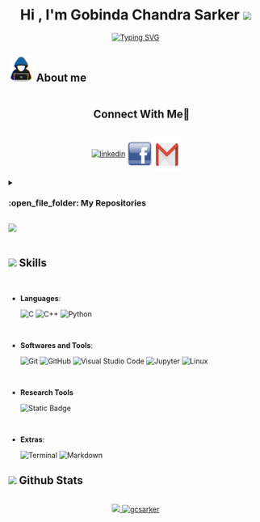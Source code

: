 <h1 align="center">Hi , I'm Gobinda Chandra Sarker <img src="https://media.giphy.com/media/hvRJCLFzcasrR4ia7z/giphy.gif" width="35"></h1>
<p align="center">
<a href="https://git.io/typing-svg"><img src="https://readme-typing-svg.demolab.com?font=Time+New+Roman&duration=5500&pause=1000&color=9A13F7&center=true&vCenter=true&random=false&width=500&height=120&lines=Hi!+I+am+Gobinda..;EEE+Graduate;A+Machine+Learning+Enthusiast;A+Researcher" alt="Typing SVG" /></a>
</p>

## <picture><img src = "https://github.com/gcsarker/gcsarker/blob/main/about_me.gif?raw=true" width = 50px></picture> About me


<!-- Connect with me -->
<!--h2 without bottom border-->
<div id="user-content-toc">
  <ul align="center">
    <summary><h2 style="display: inline-block">Connect With Me🤝</h2></summary>
  </ul>
</div>

<!--icons and links-->
<p align="center">
<a href="https://www.linkedin.com/in/gcsarker/" target="blank"><img align="center" src="https://user-images.githubusercontent.com/88904952/234979284-68c11d7f-1acc-4f0c-ac78-044e1037d7b0.png" alt="linkedin" height="50" width="50" /></a>
<a href="https://www.facebook.com/gobinda.chandrasarker.71" target="blank"><img align="center" src="https://github.com/gcsarker/gcsarker/blob/91219b3ae71039f4671e9c933b7a9a6f2bc1ce7d/logo-facebook-png-46280.png" alt="facebook" height="50" width="50" /></a>
<a href="mailto:gcsarker001@gmail.com" target="blank"><img align="center" src="https://github.com/gcsarker/gcsarker/blob/91219b3ae71039f4671e9c933b7a9a6f2bc1ce7d/gmail-icon-38472.png" alt="gmail" height="68" width="50" /></a>
</p>

<!--
**gcsarker/gcsarker** is a ✨ _special_ ✨ repository because its `README.md` (this file) appears on your GitHub profile.

Here are some ideas to get you started:

- 🔭 I’m currently working on ...
- 🌱 I’m currently learning ...
- 👯 I’m looking to collaborate on ...
- 🤔 I’m looking for help with ...
- 💬 Ask me about ...
- 📫 How to reach me: ...
- 😄 Pronouns: ...
- ⚡ Fun fact: ...
-->

<details><summary><h3> :open_file_folder: My Repositories </h3></summary>

----
	
<div>
  <p align="center">
	<a href="https://github.com/gcsarker/XTM">
      		<img src="https://github-readme-stats.vercel.app/api/pin/?username=gcsarker&repo=XTM&theme=tokyonight" alt="GitHub Stats" />
  </a>
  <a href="https://github.com/gcsarker/XTM">
      		<img src="https://github-readme-stats.vercel.app/api/pin/?username=gcsarker&repo=Multiple-Regions-STLF&theme=tokyonight" alt="GitHub Stats" />
  </a>
  <a href="https://github.com/gcsarker/XTM">
      		<img src="https://github-readme-stats.vercel.app/api/pin/?username=gcsarker&repo=Automatic_Attendance_System&theme=tokyonight" alt="GitHub Stats" />
  </a>
  <a href="https://github.com/gcsarker/XTM">
      		<img src="https://github-readme-stats.vercel.app/api/pin/?username=gcsarker&repo=numerical-methods&theme=tokyonight" alt="GitHub Stats" />
  </a>
  <a href="https://github.com/gcsarker/XTM">
      		<img src="https://github-readme-stats.vercel.app/api/pin/?username=gcsarker&repo=Bangla-Book-Review-Dataset&theme=tokyonight" alt="GitHub Stats" />
  </a>
  <a href="https://github.com/gcsarker/XTM">
      		<img src="https://github-readme-stats.vercel.app/api/pin/?username=gcsarker&repo=Camera-Calibration&theme=tokyonight" alt="GitHub Stats" />
  </a> 
  </p>
</div>
</details>

<img src="https://user-images.githubusercontent.com/73097560/115834477-dbab4500-a447-11eb-908a-139a6edaec5c.gif"><br><br>

## <img src="https://media2.giphy.com/media/QssGEmpkyEOhBCb7e1/giphy.gif?cid=ecf05e47a0n3gi1bfqntqmob8g9aid1oyj2wr3ds3mg700bl&rid=giphy.gif" width ="25"><b> Skills</b>
<br>

<p align="center">

- **Languages**:
    
    ![C](https://img.shields.io/badge/C%20-%232370ED.svg?style=for-the-badge&logo=c&logoColor=white)
    ![C++](https://img.shields.io/badge/C++%20-%2300599C.svg?style=for-the-badge&logo=c%2B%2B&logoColor=white)
    ![Python](https://img.shields.io/badge/Python%20-%2314354C.svg?style=for-the-badge&logo=python&logoColor=white)

<br>   


- **Softwares and Tools**:

    ![Git](https://img.shields.io/badge/git-%23F05033.svg?style=for-the-badge&logo=git&logoColor=white)
    ![GitHub](https://img.shields.io/badge/github-%23121011.svg?style=for-the-badge&logo=github&logoColor=white)
    ![Visual Studio Code](https://img.shields.io/badge/Visual%20Studio%20Code-0078d7.svg?style=for-the-badge&logo=visual-studio-code&logoColor=white)
    ![Jupyter](https://img.shields.io/badge/jupyter-F37626?style=for-the-badge&logo=jupyter&color=white)
    ![Linux](https://img.shields.io/badge/Linux-FCC624?style=for-the-badge&logo=linux&logoColor=black) 

<br>

- **Research Tools**

  ![Static Badge](https://img.shields.io/badge/overleaf-47A141?style=for-the-badge&logo=overleaf&color=white)
  

<br>

- **Extras**:

    ![Terminal](https://img.shields.io/badge/Terminal-%23054020?style=for-the-badge&logo=gnu-bash&logoColor=white)
    ![Markdown](https://img.shields.io/badge/markdown-%23000000.svg?style=for-the-badge&logo=markdown&logoColor=white)   
</p>

## <img src="https://media.giphy.com/media/iY8CRBdQXODJSCERIr/giphy.gif" width="35"><b> Github Stats </b>
<br>

<div align="center">

<a href="https://github.com/gcsarker/">
<img src="https://github-readme-stats.vercel.app/api?username=gcsarker&include_all_commits=true&count_private=true&show_icons=true&line_height=20&title_color=7A7ADB&icon_color=2234AE&text_color=D3D3D3&bg_color=0,000000,130F40" width="500"/>
  <img src="https://github-readme-stats.vercel.app/api/top-langs?username=gcsarker&show_icons=true&locale=en&layout=compact&line_height=20&title_color=7A7ADB&icon_color=2234AE&text_color=D3D3D3&bg_color=0,000000,130F40" width="375"  alt="gcsarker"/>

</a>
</div>
